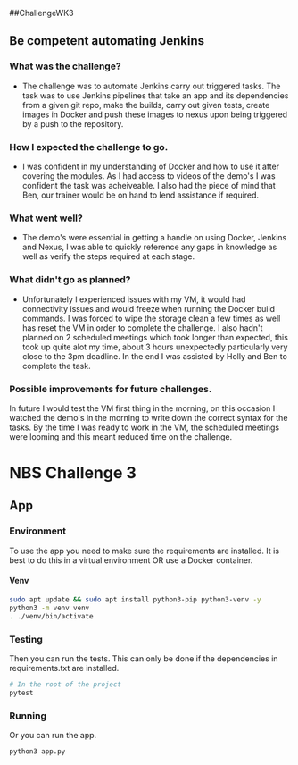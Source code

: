 ##ChallengeWK3

## Be competent automating Jenkins 

### What was the challenge? 

- The challenge was to automate Jenkins carry out triggered tasks. The task was to use Jenkins pipelines that take an app and its dependencies from a given git repo,  make the builds, carry out given tests, create images in Docker and push these images to nexus upon being triggered by a push to the repository.

### How I expected the challenge to go. 

- I was confident in my understanding of Docker and how to use it after covering the modules. As I had access to videos of the demo's I was confident the task was acheiveable. I also had the piece of mind that Ben, our trainer would be on hand to lend assistance if required.

### What went well? 

- The demo's were essential in getting a handle on using Docker, Jenkins and Nexus, I was able to quickly reference any gaps in knowledge as well as verify the steps required at each stage.

### What didn't go as planned? 

- Unfortunately I experienced issues with my VM, it would had connectivity issues and would freeze when running the Docker build commands. I was forced to wipe the storage clean a few times as well has reset the VM in order to complete the challenge. I also hadn't planned on 2 scheduled meetings which took longer than expected, this took up quite alot my time, about 3 hours unexpectedly particularly very close to the 3pm deadline. In the end I was assisted by Holly and Ben to complete the task.

### Possible improvements for future challenges. 

In future I would test the VM first thing in the morning, on this occasion I watched the demo's in the morning to write down the correct syntax for the tasks. By the time I was ready to work in the VM, the scheduled meetings were looming and this meant reduced time on the challenge.













# NBS Challenge 3

## App

### Environment

To use the app you need to make sure the requirements are installed.
It is best to do this in a virtual environment OR use a Docker container.

#### Venv

```bash
sudo apt update && sudo apt install python3-pip python3-venv -y
python3 -m venv venv
. ./venv/bin/activate
```

### Testing

Then you can run the tests. This can only be done if the dependencies in requirements.txt are installed.

```bash
# In the root of the project
pytest
```

### Running

Or you can run the app.

```
python3 app.py
```
